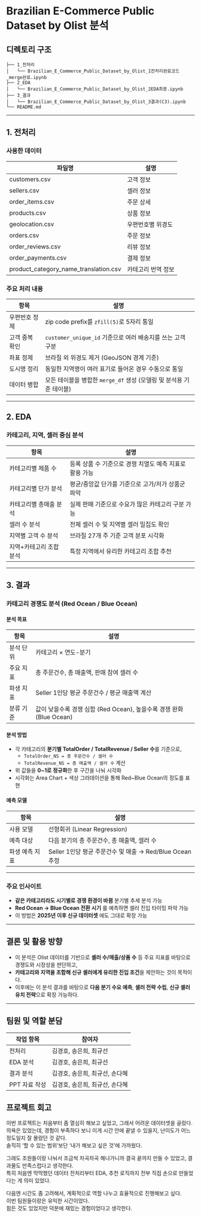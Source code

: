 # Brazilian E-Commerce Public Dataset by Olist 분석

## 디렉토리 구조
```
├── 1_전처리
│   └── Brazilian_E_Commerce_Public_Dataset_by_Olist_1전처리완료코드_merge완료.ipynb
├── 2_EDA
│   └── Brazilian_E_Commerce_Public_Dataset_by_Olist_2EDA최종.ipynb
├── 3_결과
│   └── Brazilian_E_Commerce_Public_Dataset_by_Olist_3결과(C3).ipynb
└── README.md
```

---

## 1. 전처리

### 사용한 데이터

| 파일명                                 | 설명                          |
|----------------------------------------|-------------------------------|
| customers.csv                          | 고객 정보                     |
| sellers.csv                            | 셀러 정보                     |
| order_items.csv                        | 주문 상세                     |
| products.csv                           | 상품 정보                     |
| geolocation.csv                        | 우편번호별 위경도             |
| orders.csv                             | 주문 정보                     |
| order_reviews.csv                      | 리뷰 정보                     |
| order_payments.csv                     | 결제 정보                     |
| product_category_name_translation.csv | 카테고리 번역 정보            |

### 주요 처리 내용

| 항목             | 설명                                                                  |
|------------------|-----------------------------------------------------------------------|
| 우편번호 정제     | zip code prefix를 `zfill(5)`로 5자리 통일                             |
| 고객 중복 확인    | `customer_unique_id` 기준으로 여러 배송지를 쓰는 고객 구분             |
| 좌표 정제         | 브라질 외 위경도 제거 (GeoJSON 경계 기준)                             |
| 도시명 정리       | 동일한 지역명이 여러 표기로 들어온 경우 수동으로 통일                   |
| 데이터 병합       | 모든 테이블을 병합한 `merge_df` 생성 (모델링 및 분석용 기준 테이블)     |

---

## 2. EDA

### 카테고리, 지역, 셀러 중심 분석

| 항목                      | 설명                                                             |
|---------------------------|------------------------------------------------------------------|
| 카테고리별 제품 수         | 등록 상품 수 기준으로 경쟁 치열도 예측 지표로 활용 가능           |
| 카테고리별 단가 분석       | 평균/중앙값 단가를 기준으로 고가/저가 상품군 파악                |
| 카테고리별 총매출 분석     | 실제 판매 기준으로 수요가 많은 카테고리 구분 가능                 |
| 셀러 수 분석               | 전체 셀러 수 및 지역별 셀러 밀집도 확인                           |
| 지역별 고객 수 분석        | 브라질 27개 주 기준 고객 분포 시각화                             |
| 지역+카테고리 조합 분석    | 특정 지역에서 유리한 카테고리 조합 추천                          |

---

## 3. 결과

### 카테고리 경쟁도 분석 (Red Ocean / Blue Ocean)

#### 분석 목표

| 항목                         | 설명                                                                 |
|------------------------------|----------------------------------------------------------------------|
| 분석 단위                    | 카테고리 × 연도-분기                                                 |
| 주요 지표                    | 총 주문건수, 총 매출액, 판매 참여 셀러 수                           |
| 파생 지표                    | Seller 1인당 평균 주문건수 / 평균 매출액 계산                        |
| 분류 기준                    | 값이 낮을수록 경쟁 심함 (Red Ocean), 높을수록 경쟁 완화 (Blue Ocean) |

#### 분석 방법

- 각 카테고리의 **분기별 TotalOrder / TotalRevenue / Seller 수**를 기준으로,
  - `TotalOrder_NS = 총 주문건수 / 셀러 수`
  - `TotalRevenue_NS = 총 매출액 / 셀러 수` 계산
- 위 값들을 **0~1로 정규화**한 후 구간을 나눠 시각화
- 시각화는 Area Chart + 색상 그라데이션을 통해 Red~Blue Ocean의 정도를 표현

#### 예측 모델

| 항목          | 설명                                                       |
|---------------|------------------------------------------------------------|
| 사용 모델      | 선형회귀 (Linear Regression)                               |
| 예측 대상      | 다음 분기의 총 주문건수, 총 매출액, 셀러 수                |
| 파생 예측 지표 | Seller 1인당 평균 주문건수 및 매출 → Red/Blue Ocean 추정 |

---

### 주요 인사이트

- **같은 카테고리라도 시기별로 경쟁 환경이 바뀜** 분기별 추세 분석 가능
- **Red Ocean → Blue Ocean 전환 시기** 를 예측하면 셀러 진입 타이밍 파악 가능
- 이 방법은 **2025년 이후 신규 데이터셋** 에도 그대로 확장 가능

---

## 결론 및 활용 방향

- 이 분석은 Olist 데이터를 기반으로 **셀러 수/매출/상품 수** 등 주요 지표를 바탕으로 경쟁도와 시장성을 판단하고,
- **카테고리와 지역을 조합해 신규 셀러에게 유리한 진입 조건**을 제안하는 것이 목적이다.
- 이후에는 이 분석 결과를 바탕으로 **다음 분기 수요 예측**, **셀러 전략 수립**, **신규 셀러 유치 전략**으로 확장 가능하다.

---

## 팀원 및 역할 분담

| 작업 항목      | 참여자                     |
|----------------|-----------------------------|
| 전처리         | 김경호, 송은희, 최규선      |
| EDA 분석       | 김경호, 송은희, 최규선      |
| 결과 분석      | 김경호, 송은희, 최규선, 손다혜 |
| PPT 자료 작성  | 김경호, 송은희, 최규선, 손다혜 |

## 프로젝트 회고

이번 프로젝트는 처음부터 좀 열심히 해보고 싶었고, 그래서 어려운 데이터셋을 골랐다.  
의욕은 있었는데, 경험이 부족하다 보니 이게 시간 안에 끝낼 수 있을지, 난이도가 어느 정도일지 잘 몰랐던 것 같다.  
솔직히 ‘할 수 있는 범위’보단 ‘내가 해보고 싶은 것’에 가까웠다.

그래도 조원들이랑 나눠서 조금씩 차곡차곡 해나가니까 결국 끝까지 만들 수 있었고, 결과물도 만족스럽다고 생각한다.  
특히 처음엔 막막했던 데이터 전처리부터 EDA, 추천 로직까지 전부 직접 손으로 만들었다는 게 의미 있었다.

다음엔 시간도 좀 고려해서, 계획적으로 역할 나누고 효율적으로 진행해보고 싶다.  
이번 팀원들이랑은 유익한 시간이었다.  
힘든 것도 있었지만 덕분에 재밌는 경험이었다고 생각한다.

